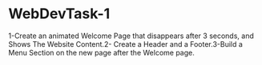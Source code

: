 # WebDevTask-1
1-Create an animated Welcome Page that disappears after 3 seconds, and Shows The Website Content.2- Create a Header and a Footer.3-Build a Menu Section on the new page after the Welcome page.
